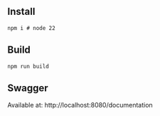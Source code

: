 ## Install

```
npm i # node 22
```

## Build

```
npm run build
```

## Swagger

Available at: http://localhost:8080/documentation